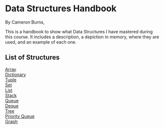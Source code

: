 <h1>Data Structures Handbook</h1>


By Cameron Burns,

This is a handbook to show what Data Structures I have mastered during this course. 
It includes a description, a depiction in memory, where they are used, and an example of each one.

<h2>List of Structures</h2>

[Array](Array.md)<br/>
[Dictionary](Dictionary.md)<br/>
[Tuple](Tuple.md)<br/>
[Set](Set.md)</br>
[List](List.md)<br/>
[Stack](Stack.md)<br/>
[Queue](Queue.md)<br/>
[Deque](Deque.md)<br/>
[Tree](Tree.md)<br/>
[Priority Queue](priority_queue.md)<br/>
[Graph](Graph.md)
